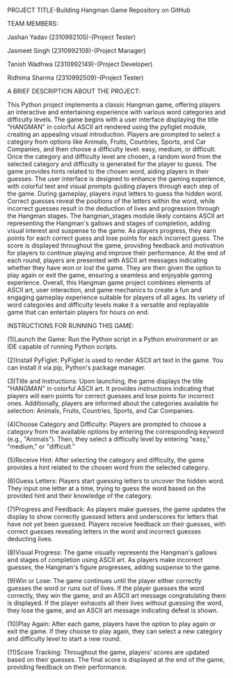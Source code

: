 PROJECT TITLE-Building Hangman Game Repository on GitHub

TEAM MEMBERS:

Jashan Yadav    (2310992105)-(Project Tester)

Jasmeet Singh   (2310992108)-(Project Manager)

Tanish Wadhwa   (2310992149)-(Project Developer)

Ridhima Sharma  (2310992509)-(Project Tester)

A BRIEF DESCRIPTION ABOUT THE PROJECT:

This Python project implements a classic Hangman game, offering players an interactive and entertaining experience with various word categories and difficulty levels. The game begins with a user interface displaying the title "HANGMAN" in colorful ASCII art rendered using the pyfiglet module, creating an appealing visual introduction. Players are prompted to select a category from options like Animals, Fruits, Countries, Sports, and Car Companies, and then choose a difficulty level: easy, medium, or difficult.
Once the category and difficulty level are chosen, a random word from the selected category and difficulty is generated for the player to guess. The game provides hints related to the chosen word, aiding players in their guesses. The user interface is designed to enhance the gaming experience, with colorful text and visual prompts guiding players through each step of the game.
During gameplay, players input letters to guess the hidden word. Correct guesses reveal the positions of the letters within the word, while incorrect guesses result in the deduction of lives and progression through the Hangman stages. The hangman_stages module likely contains ASCII art representing the Hangman's gallows and stages of completion, adding visual interest and suspense to the game.
As players progress, they earn points for each correct guess and lose points for each incorrect guess. The score is displayed throughout the game, providing feedback and motivation for players to continue playing and improve their performance.
At the end of each round, players are presented with ASCII art messages indicating whether they have won or lost the game. They are then given the option to play again or exit the game, ensuring a seamless and enjoyable gaming experience.
Overall, this Hangman game project combines elements of ASCII art, user interaction, and game mechanics to create a fun and engaging gameplay experience suitable for players of all ages. Its variety of word categories and difficulty levels make it a versatile and replayable game that can entertain players for hours on end.

INSTRUCTIONS FOR RUNNING THIS GAME:

(1)Launch the Game: Run the Python script in a Python environment or an IDE capable of running Python scripts.

(2)Install PyFiglet: PyFiglet is used to render ASCII art text in the game. You can install it via pip, Python's package manager.

(3)Title and Instructions: Upon launching, the game displays the title "HANGMAN" in colorful ASCII art. It provides instructions indicating that players will earn points for correct guesses and lose points for incorrect ones. Additionally, players are informed about the categories available for selection: Animals, Fruits, Countries, Sports, and Car Companies.

(4)Choose Category and Difficulty: Players are prompted to choose a category from the available options by entering the corresponding keyword (e.g., "Animals"). Then, they select a difficulty level by entering "easy," "medium," or "difficult."

(5)Receive Hint: After selecting the category and difficulty, the game provides a hint related to the chosen word from the selected category.

(6)Guess Letters: Players start guessing letters to uncover the hidden word. They input one letter at a time, trying to guess the word based on the provided hint and their knowledge of the category.

(7)Progress and Feedback: As players make guesses, the game updates the display to show correctly guessed letters and underscores for letters that have not yet been guessed. Players receive feedback on their guesses, with correct guesses revealing letters in the word and incorrect guesses deducting lives.

(8)Visual Progress: The game visually represents the Hangman's gallows and stages of completion using ASCII art. As players make incorrect guesses, the Hangman's figure progresses, adding suspense to the game.

(9)Win or Lose: The game continues until the player either correctly guesses the word or runs out of lives. If the player guesses the word correctly, they win the game, and an ASCII art message congratulating them is displayed. If the player exhausts all their lives without guessing the word, they lose the game, and an ASCII art message indicating defeat is shown.

(10)Play Again: After each game, players have the option to play again or exit the game. If they choose to play again, they can select a new category and difficulty level to start a new round.

(11)Score Tracking: Throughout the game, players' scores are updated based on their guesses. The final score is displayed at the end of the game, providing feedback on their performance.
